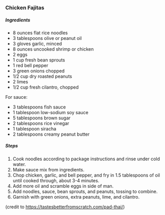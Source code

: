 ### Chicken Fajitas

##### Ingredients
- 8 ounces flat rice noodles
- 3 tablespoons olive or peanut oil
- 3 gloves garlic, minced
- 8 ounces uncooked shrimp or chicken
- 2 eggs
- 1 cup fresh bean sprouts
- 1 red bell pepper
- 3 green onions chopped
- 1/2 cup dry roasted peanuts
- 2 limes
- 1/2 cup fresh cilantro, chopped

For sauce:
- 3 tablespoons fish sauce
- 1 tablespoon low-sodium soy sauce
- 5 tablespoons brown sugar
- 2 tablespoons rice vinegar
- 1 tablespoon siracha
- 2 tablespoons creamy peanut butter


##### Steps
1. Cook noodles according to package instructions and rinse under cold water.
2. Make sauce mix from ingredients.
3. Chop chicken, garlic, and bell pepper, and fry in 1.5 tablespoons of oil until cooked through, about 3-4 minutes.
4. Add more oil and scramble eggs in side of man.
5. Add noodles, sauce, bean sprouts, and peanuts, tossing to combine.
6. Garnish with green onions, extra peanuts, lime, and cilantro.

(credit to https://tastesbetterfromscratch.com/pad-thai/)
